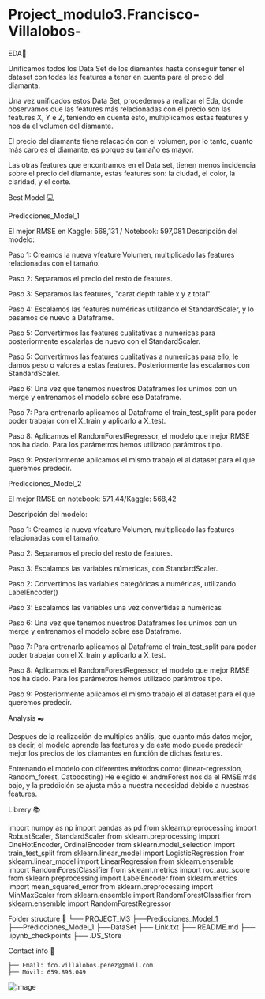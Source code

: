 # Project_modulo3.Francisco-Villalobos-


EDA📌

Unificamos todos los Data Set de los diamantes hasta conseguir tener el dataset con todas las features a tener en cuenta para el precio del diamanta.

Una vez unificados estos Data Set, procedemos a realizar el Eda, donde observamos que las features más relacionadas con el precio son las features X, Y e Z, teniendo en cuenta esto, multiplicamos estas features y nos da el volumen del diamante. 

El precio del diamante tiene relacación con el volumen, por lo tanto, cuanto más caro es el diamante, es porque su tamaño es mayor.

Las otras features que encontramos en el Data set, tienen menos incidencia sobre el precio del diamante, estas features son: la ciudad, el color, la claridad, y el corte.


Best Model 💻

Predicciones_Model_1

El mejor RMSE en Kaggle: 568,131 / Notebook: 597,081
Descripción del modelo:

Paso 1: Creamos la nueva vfeature Volumen, multiplicado las features relacionadas con el tamaño.

Paso 2: Separamos el precio del resto de features.

Paso 3: Separamos las features, "carat	depth	table	x	y	z	total"

Paso 4: Escalamos las features numéricas utilizando el StandardScaler, y lo pasamos de nuevo a Dataframe.

Paso 5: Convertirmos las features cualitativas a numericas para posteriormente escalarlas de nuevo con el StandardScaler.

Paso 5: Convertirmos las features cualitativas a numericas para ello, le damos peso o valores a estas features. Posteriormente las escalamos con StandardScaler.

Paso 6: Una vez que tenemos nuestros Dataframes los unimos con un merge y entrenamos el modelo sobre ese Dataframe.

Paso 7: Para entrenarlo aplicamos al Dataframe el train_test_split para poder poder trabajar con el X_train y aplicarlo a X_test.

Paso 8: Aplicamos el RandomForestRegressor, el modelo que mejor RMSE nos ha dado. Para los parámetros hemos utilizado parámtros tipo.

Paso 9: Posteriormente aplicamos el mismo trabajo el al dataset para el que queremos predecir.


Predicciones_Model_2


El mejor RMSE en notebook: 571,44/Kaggle: 568,42

Descripción del modelo:



Paso 1: Creamos la nueva vfeature Volumen, multiplicado las features relacionadas con el tamaño.

Paso 2: Separamos el precio del resto de features.

Paso 3: Escalamos las variables númericas, con StandardScaler.

Paso 2: Convertimos las variables categóricas a numéricas, utilizando LabelEncoder()

Paso 3: Escalamos las variables una vez convertidas a numéricas

Paso 6: Una vez que tenemos nuestros Dataframes los unimos con un merge y entrenamos el modelo sobre ese Dataframe.

Paso 7: Para entrenarlo aplicamos al Dataframe el train_test_split para poder poder trabajar con el X_train y aplicarlo a X_test.

Paso 8: Aplicamos el RandomForestRegressor, el modelo que mejor RMSE nos ha dado. Para los parámetros hemos utilizado parámtros tipo.

Paso 9: Posteriormente aplicamos el mismo trabajo el al dataset para el que queremos predecir.



Analysis ✒️


Despues de la realización de multiples anális, que cuanto más datos mejor, es decir, el modelo aprende las features y de este modo puede predecir mejor los precios de los diamantes en función de dichas features. 


Entrenando el modelo con diferentes métodos como: (linear-regression, Random_forest, Catboosting)
He elegido el andmForest nos da el RMSE más bajo, y la preddición se ajusta más a nuestra necesidad debido a nuestras features.



Librery 📚

import numpy as np
import pandas as pd
from sklearn.preprocessing import RobustScaler, StandardScaler
from sklearn.preprocessing import OneHotEncoder, OrdinalEncoder
from sklearn.model_selection import train_test_split
from sklearn.linear_model import LogisticRegression
from sklearn.linear_model import LinearRegression
from sklearn.ensemble import RandomForestClassifier
from sklearn.metrics import roc_auc_score
from sklearn.preprocessing import LabelEncoder
from sklearn.metrics import mean_squared_error
from sklearn.preprocessing import MinMaxScaler
from sklearn.ensemble import RandomForestClassifier
from sklearn.ensemble import RandomForestRegressor


Folder structure 💾
└── PROJECT_M3
    ├──Predicciones_Model_1
    ├──Predicciones_Model_1
    ├──DataSet
    ├── Link.txt
    ├── README.md
    ├── .ipynb_checkpoints
    ├── .DS_Store


Contact info  💌 

    ├── Email: fco.villalobos.perez@gmail.com
    ├── Móvil: 659.895.049

![image](https://user-images.githubusercontent.com/102686594/194706870-bcc596f0-b06f-40ca-9931-01b5ee0b8cbb.png)

